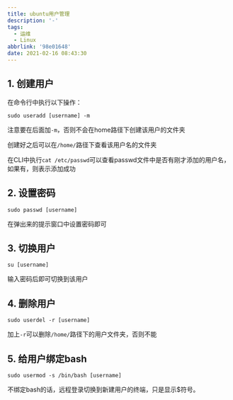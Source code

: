 ```yaml
---
title: ubuntu用户管理
description: '-'
tags:
  - 运维
  - Linux
abbrlink: '98e01648'
date: 2021-02-16 08:43:30
---
```




## 1. 创建用户

在命令行中执行以下操作：

`sudo useradd [username] -m`

注意要在后面加`-m`，否则不会在home路径下创建该用户的文件夹

创建好之后可以在`/home/`路径下查看该用户名的文件夹

在CLI中执行`cat /etc/passwd`可以查看passwd文件中是否有刚才添加的用户名，如果有，则表示添加成功

## 2. 设置密码

`sudo passwd [username]`

在弹出来的提示窗口中设置密码即可

## 3. 切换用户

`su [username]`

输入密码后即可切换到该用户

## 4. 删除用户

`sudo userdel -r [username]`

加上`-r`可以删除`/home/`路径下的用户文件夹，否则不能

## 5. 给用户绑定bash

`sudo usermod -s /bin/bash [username]`

不绑定bash的话，远程登录切换到新建用户的终端，只是显示$符号。

